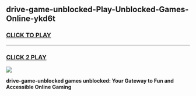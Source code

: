 
## drive-game-unblocked-Play-Unblocked-Games-Online-ykd6t
<h3>
<a href="https://premium76.site?title=drive-game-unblocked&ref=25A">CLICK TO PLAY</a></h3>
<hr>

<h3>
<a href="https://premium76.site?title=drive-game-unblocked&ref=25A">CLICK 2 PLAY</a>
  
</h3>

<a href="https://premium76.site?title=drive-game-unblocked&ref=25A"><img src="https://clearcache.store/games.png"></a>


**drive-game-unblocked games unblocked: Your Gateway to Fun and Accessible Online Gaming**
